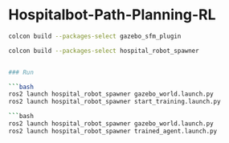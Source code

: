 # Hospitalbot-Path-Planning-RL

```bash
colcon build --packages-select gazebo_sfm_plugin

colcon build --packages-select hospital_robot_spawner


### Run

```bash
ros2 launch hospital_robot_spawner gazebo_world.launch.py
ros2 launch hospital_robot_spawner start_training.launch.py

```bash
ros2 launch hospital_robot_spawner gazebo_world.launch.py
ros2 launch hospital_robot_spawner trained_agent.launch.py
